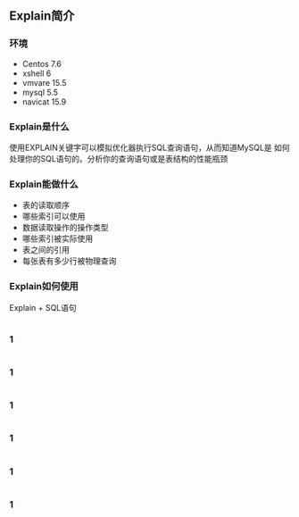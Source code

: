 ## Explain简介

### 环境

- Centos 7.6
- xshell 6
- vmvare 15.5
- mysql 5.5
- navicat 15.9



### Explain是什么

使用EXPLAIN关键字可以模拟优化器执行SQL查询语句，从而知道MySQL是
如何处理你的SQL语句的。分析你的查询语句或是表结构的性能瓶颈



### Explain能做什么

- 表的读取顺序
- 哪些索引可以使用
- 数据读取操作的操作类型
- 哪些索引被实际使用
- 表之间的引用
- 每张表有多少行被物理查询



### Explain如何使用

Explain + SQL语句

```shell

```



### 1



```shell

```



### 1



```shell

```



### 1



```shell

```



### 1



```shell

```



### 1



```shell

```



### 1



```shell

```


